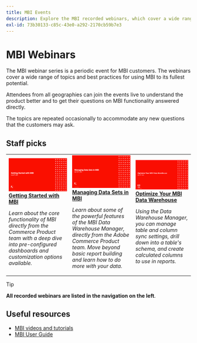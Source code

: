 ```yaml
---
title: MBI Events
description: Explore the MBI recorded webinars, which cover a wide range of topics and best practices for using MBI to its fullest potential.
exl-id: 73b30133-c85c-43e0-a292-2170cb59b7e3
---
```

# MBI Webinars

The MBI webinar series is a periodic event for MBI customers. The webinars cover a wide range of topics and best practices for using MBI to its fullest potential. 

Attendees from all geographies can join the events live to understand the product better and to get their questions on MBI functionality answered directly. 

The topics are repeated occasionally to accommodate any new questions that the customers may ask.

## Staff picks

<table>
<tr>
  <td>
    <a href="https://experienceleague.adobe.com/docs/commerce-events/events/mbi/2021/getting-started.html">
      <img alt="Getting Started with MBI" src="./assets/getting-started-mbi.png" />
    </a>
     <div>
      <a href="https://experienceleague.adobe.com/docs/commerce-events/events/mbi/2021/getting-started.html">
        <strong>Getting Started with MBI</strong>
      </a>
    </div>
    <p>
    <em>Learn about the core functionality of MBI directly from the Commerce Product team with a deep dive into pre-configured dashboards and customization options available.</em>
    <p>
  </td>
  <td>
    <a href="https://experienceleague.adobe.com/docs/commerce-events/events/mbi/2022/manage-data-sets.html">
      <img alt="Managing Data Sets in MBI" src="./assets/managing-data-sets-mbi.png" />
    </a>
     <div>
      <a href="https://experienceleague.adobe.com/docs/commerce-events/events/mbi/2022/manage-data-sets.html">
        <strong>Managing Data Sets in MBI</strong>
      </a>
    </div>
    <p>
    <em>Learn about some of the powerful features of the MBI Data Warehouse Manager, directly from the Adobe Commerce Product team. Move beyond basic report building and learn how to do more with your data.</em>
    <p>
  </td>
   <td>
    <a href="https://experienceleague.adobe.com/docs/commerce-events/events/mbi/2021/optimize-data-warehouse.html">
      <img alt="Optimize Your MBI Data Warehouse" src="./assets/optimize-data-warehouse.png" />
    </a>
     <div>
      <a href="https://experienceleague.adobe.com/docs/commerce-events/events/mbi/2021/optimize-data-warehouse.html">
        <strong>Optimize Your MBI Data Warehouse</strong>
      </a>
    </div>
    <p>
    <em>Using the Data Warehouse Manager, you can manage table and column sync settings, drill down into a table's schema, and create calculated columns to use in reports.</em>
    <p>
  </td>
</tr>
</table>

>[!TIP]
>
>**All recorded webinars are listed in the navigation on the left**.

## Useful resources

- [MBI videos and tutorials](https://experienceleague.adobe.com/docs/commerce-learn/tutorials/mbi/filter-sets.html)
- [MBI User Guide](https://experienceleague.adobe.com/docs/commerce-business-intelligence/mbi/guide-overview.html)
